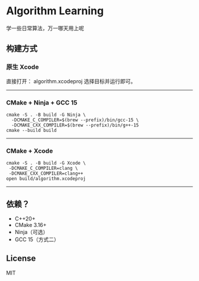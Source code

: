  # Algorithm Learning

 学一些日常算法，万一哪天用上呢

 ## 构建方式

 ### 原生 Xcode
 直接打开：
 algorithm.xcodeproj
 选择目标并运行即可。

 ---

 ### CMake + Ninja + GCC 15
 ```shell
 cmake -S . -B build -G Ninja \
   -DCMAKE_C_COMPILER=$(brew --prefix)/bin/gcc-15 \
   -DCMAKE_CXX_COMPILER=$(brew --prefix)/bin/g++-15
 cmake --build build
 ```

 ---

 ### CMake + Xcode
  ```shell
 cmake -S . -B build -G Xcode \
   -DCMAKE_C_COMPILER=clang \
   -DCMAKE_CXX_COMPILER=clang++
 open build/algorithm.xcodeproj
  ```

 ---

 ## 依赖？
 - C++20+
 - CMake 3.16+
 - Ninja（可选）
 - GCC 15（方式二）

 ## License
 MIT
  
